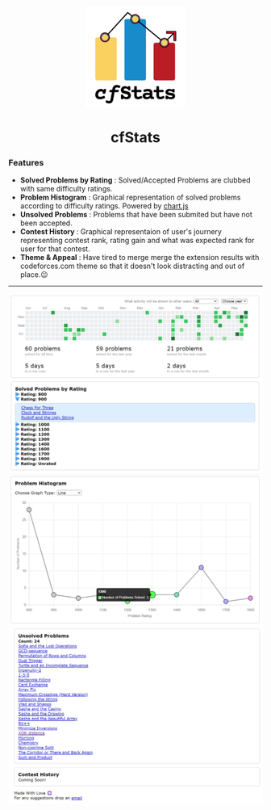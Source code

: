<div style="text-align: center;">
  <img src="githubImages/cfStats.png" alt="drawing" width="200">
  <h1>cfStats</h1>
</div>

### Features
- **Solved Problems by Rating** : Solved/Accepted Problems are clubbed with same difficulty ratings.
- **Problem Histogram** : Graphical representation of solved problems according to difficulty ratings. Powered by [chart.js](https://www.chartjs.org/) 
- **Unsolved Problems** : Problems that have been submited but have not been accepted.
- **Contest History** : Graphical representaion of user's journery representing contest rank, rating gain and what was expected rank for user for that contest.
- **Theme & Appeal** : Have tired to merge merge the extension results with codeforces.com theme so that it doesn't look distracting and out of place.😉

---

![Solved Problems Grouped By Rating](githubImages/image-1.png)
![Problem Solved Graph](githubImages/image.png)
![Unsolved probelsm](githubImages/image3.png)
